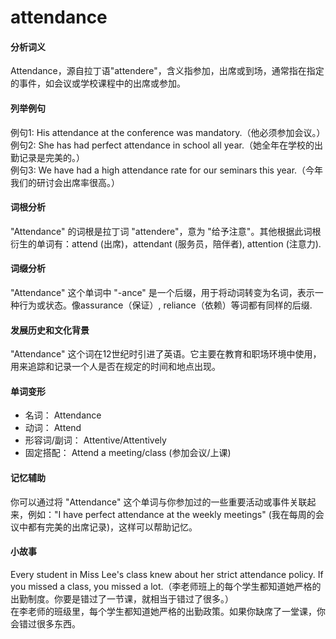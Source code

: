 # attendance

#### 分析词义

  

Attendance，源自拉丁语"attendere"，含义指参加，出席或到场，通常指在指定的事件，如会议或学校课程中的出席或参加。

  

#### 列举例句

  

例句1: His attendance at the conference was mandatory.（他必须参加会议。）  
例句2: She has had perfect attendance in school all year.（她全年在学校的出勤记录是完美的。）  
例句3: We have had a high attendance rate for our seminars this year.（今年我们的研讨会出席率很高。）

  

#### 词根分析

  

"Attendance" 的词根是拉丁词 "attendere"，意为 "给予注意"。其他根据此词根衍生的单词有：attend (出席)，attendant (服务员，陪伴者), attention (注意力).

  

#### 词缀分析

  

"Attendance" 这个单词中 "-ance" 是一个后缀，用于将动词转变为名词，表示一种行为或状态。像assurance（保证）, reliance（依赖）等词都有同样的后缀.

  

#### 发展历史和文化背景

  

"Attendance" 这个词在12世纪时引进了英语。它主要在教育和职场环境中使用，用来追踪和记录一个人是否在规定的时间和地点出现。

  

#### 单词变形

  

*   名词： Attendance
*   动词： Attend
*   形容词/副词： Attentive/Attentively
*   固定搭配： Attend a meeting/class (参加会议/上课)

  

#### 记忆辅助

  

你可以通过将 "Attendance" 这个单词与你参加过的一些重要活动或事件关联起来，例如："I have perfect attendance at the weekly meetings" (我在每周的会议中都有完美的出席记录)，这样可以帮助记忆。

  

#### 小故事

  

Every student in Miss Lee's class knew about her strict attendance policy. If you missed a class, you missed a lot.（李老师班上的每个学生都知道她严格的出勤制度。你要是错过了一节课，就相当于错过了很多。）  
在李老师的班级里，每个学生都知道她严格的出勤政策。如果你缺席了一堂课，你会错过很多东西。
